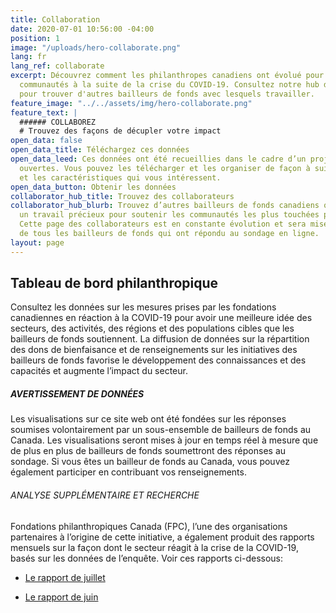 ```yaml
---
title: Collaboration
date: 2020-07-01 10:56:00 -04:00
position: 1
image: "/uploads/hero-collaborate.png"
lang: fr
lang_ref: collaborate
excerpt: Découvrez comment les philanthropes canadiens ont évolué pour soutenir leurs
  communautés à la suite de la crise du COVID-19. Consultez notre hub de collaborateurs
  pour trouver d'autres bailleurs de fonds avec lesquels travailler.
feature_image: "../../assets/img/hero-collaborate.png"
feature_text: |
  ###### COLLABOREZ
  # Trouvez des façons de décupler votre impact
open_data: false
open_data_title: Téléchargez ces données
open_data_leed: Ces données ont été recueillies dans le cadre d’un projet de données
  ouvertes. Vous pouvez les télécharger et les organiser de façon à suivre les tendances
  et les caractéristiques qui vous intéressent.
open_data_button: Obtenir les données
collaborator_hub_title: Trouvez des collaborateurs
collaborator_hub_blurb: Trouvez d’autres bailleurs de fonds canadiens qui effectuent
  un travail précieux pour soutenir les communautés les plus touchées par la COVID-19.
  Cette page des collaborateurs est en constante évolution et sera mise à la disposition
  de tous les bailleurs de fonds qui ont répondu au sondage en ligne.
layout: page
---
```


## Tableau de bord philanthropique

Consultez les données sur les mesures prises par les fondations canadiennes en réaction à la COVID-19 pour avoir une meilleure idée des secteurs, des activités, des régions et des populations cibles que les bailleurs de fonds soutiennent. La diffusion de données sur la répartition des dons de bienfaisance et de renseignements sur les initiatives des bailleurs de fonds favorise le développement des connaissances et des capacités et augmente l’impact du secteur.

##### AVERTISSEMENT DE DONNÉES

Les visualisations sur ce site web ont été fondées sur les réponses soumises volontairement par un sous-ensemble de bailleurs de fonds au Canada. Les visualisations seront mises à jour en temps réel à mesure que de plus en plus de bailleurs de fonds soumettront des réponses au sondage. Si vous êtes un bailleur de fonds au Canada, vous pouvez également participer en contribuant vos renseignements.

###### ANALYSE SUPPLÉMENTAIRE ET RECHERCHE

Fondations philanthropiques Canada (FPC), l’une des organisations partenaires à l’origine de cette initiative, a également produit des rapports mensuels sur la façon dont le secteur réagit à la crise de la COVID-19, basés sur les données de l’enquête. Voir ces rapports ci-dessous:

* [Le rapport de juillet](https://pfc.ca/wp-content/uploads/2020/07/fpc_apercu_covid19_-juillet_fr.pdf)

* [Le rapport de juin](https://pfc.ca/wp-content/uploads/2020/06/fpc-apercu-covid-19-juin-2020.pdf)